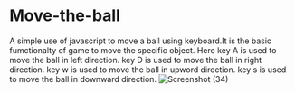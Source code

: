 # Move-the-ball
A simple use of javascript to move a ball using keyboard.It is the basic fumctionalty of game to move the specific object.
Here key A is used to move the ball in left direction.
     key D is used to move the ball in right direction.
     key w is used to move the ball in upword direction.
     key s is used to move the ball in downward direction.
     ![Screenshot (34)](https://github.com/vansh2903/Move-the-ball/assets/93329800/64377b80-15be-4adf-89a0-5d9eee9a61d0)


